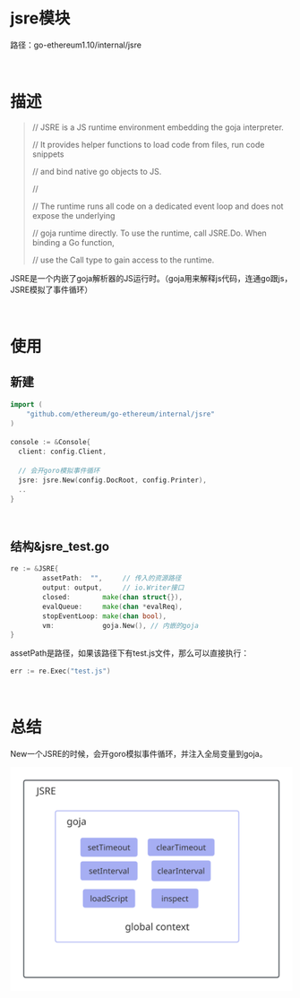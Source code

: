 # jsre模块

路径：go-ethereum1.10/internal/jsre

<br />

# 描述

> // JSRE is a JS runtime environment embedding the goja interpreter.
>
> // It provides helper functions to load code from files, run code snippets
>
> // and bind native go objects to JS.
>
> //
>
> // The runtime runs all code on a dedicated event loop and does not expose the underlying
>
> // goja runtime directly. To use the runtime, call JSRE.Do. When binding a Go function,
>
> // use the Call type to gain access to the runtime.

JSRE是一个内嵌了goja解析器的JS运行时。（goja用来解释js代码，连通go跟js，JSRE模拟了事件循环）

<br />

# 使用

## 新建

```go
import (
	"github.com/ethereum/go-ethereum/internal/jsre"
)

console := &Console{
  client: config.Client,
  
  // 会开goro模拟事件循环
  jsre: jsre.New(config.DocRoot, config.Printer),
  ..
}
```

<br />

## 结构&jsre_test.go

```go
re := &JSRE{
		assetPath: 	"",		// 传入的资源路径
		output: output, 	// io.Writer接口
		closed:        make(chan struct{}),
		evalQueue:     make(chan *evalReq),
		stopEventLoop: make(chan bool),
		vm:            goja.New(), // 内嵌的goja
}
```

assetPath是路径，如果该路径下有test.js文件，那么可以直接执行：

```go
err := re.Exec("test.js")
```

<br />

# 总结

New一个JSRE的时候，会开goro模拟事件循环，并注入全局变量到goja。

![jsre_01](img/jsre_01.svg)


